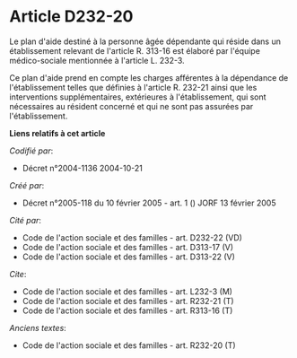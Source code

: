 # Article D232-20

Le plan d'aide destiné à la personne âgée dépendante qui réside dans un établissement relevant de l'article R. 313-16 est
élaboré par l'équipe médico-sociale mentionnée à l'article L. 232-3.

Ce plan d'aide prend en compte les charges afférentes à la dépendance de l'établissement telles que définies à l'article R.
232-21 ainsi que les interventions supplémentaires, extérieures à l'établissement, qui sont nécessaires au résident concerné
et qui ne sont pas assurées par l'établissement.

**Liens relatifs à cet article**

_Codifié par_:

  - Décret n°2004-1136 2004-10-21

_Créé par_:

  - Décret n°2005-118 du 10 février 2005 - art. 1 () JORF 13 février 2005

_Cité par_:

  - Code de l'action sociale et des familles - art. D232-22 (VD)
  - Code de l'action sociale et des familles - art. D313-17 (V)
  - Code de l'action sociale et des familles - art. D313-22 (V)

_Cite_:

  - Code de l'action sociale et des familles - art. L232-3 (M)
  - Code de l'action sociale et des familles - art. R232-21 (T)
  - Code de l'action sociale et des familles - art. R313-16 (T)

_Anciens textes_:

  - Code de l'action sociale et des familles - art. R232-20 (T)
